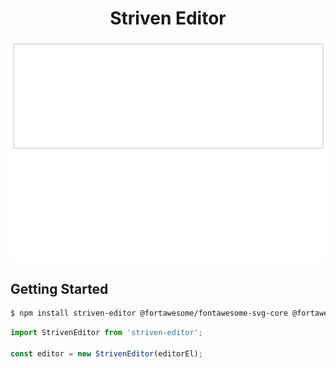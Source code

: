 <h1 align="center">Striven Editor</h1>

<p align="center">
    <img src="./striven-editor.gif" alt="stirven-editor" />
</p>

## Getting Started

```sh
$ npm install striven-editor @fortawesome/fontawesome-svg-core @fortawesome/free-solid-svg-icons
```

```js
import StrivenEditor from 'striven-editor';

const editor = new StrivenEditor(editorEl);
```